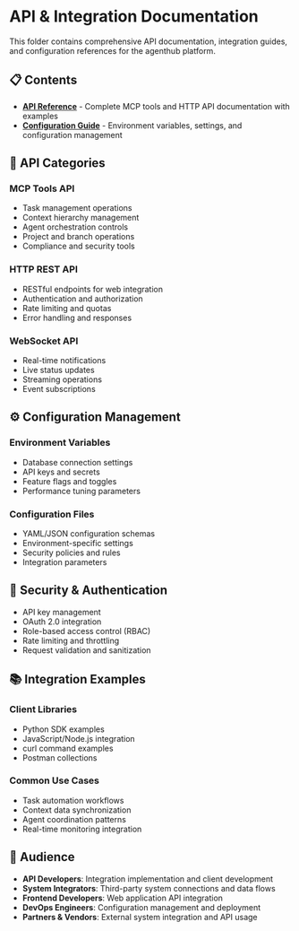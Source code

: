 # API & Integration Documentation

This folder contains comprehensive API documentation, integration guides, and configuration references for the agenthub platform.

## 📋 Contents

- **[API Reference](api-reference.md)** - Complete MCP tools and HTTP API documentation with examples
- **[Configuration Guide](configuration.md)** - Environment variables, settings, and configuration management

## 🔌 API Categories

### MCP Tools API
- Task management operations
- Context hierarchy management
- Agent orchestration controls
- Project and branch operations
- Compliance and security tools

### HTTP REST API
- RESTful endpoints for web integration
- Authentication and authorization
- Rate limiting and quotas
- Error handling and responses

### WebSocket API
- Real-time notifications
- Live status updates
- Streaming operations
- Event subscriptions

## ⚙️ Configuration Management

### Environment Variables
- Database connection settings
- API keys and secrets
- Feature flags and toggles
- Performance tuning parameters

### Configuration Files
- YAML/JSON configuration schemas
- Environment-specific settings
- Security policies and rules
- Integration parameters

## 🔐 Security & Authentication

- API key management
- OAuth 2.0 integration
- Role-based access control (RBAC)
- Rate limiting and throttling
- Request validation and sanitization

## 📚 Integration Examples

### Client Libraries
- Python SDK examples
- JavaScript/Node.js integration
- curl command examples
- Postman collections

### Common Use Cases
- Task automation workflows
- Context data synchronization
- Agent coordination patterns
- Real-time monitoring integration

## 👥 Audience

- **API Developers**: Integration implementation and client development
- **System Integrators**: Third-party system connections and data flows
- **Frontend Developers**: Web application API integration
- **DevOps Engineers**: Configuration management and deployment
- **Partners & Vendors**: External system integration and API usage